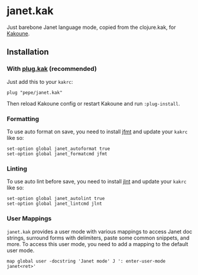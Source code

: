# janet.kak

Just barebone Janet language mode, copied from the clojure.kak, for [Kakoune][1].

## Installation

### With [plug.kak][2] (recommended)

Just add this to your `kakrc`:

```kak
plug "pepe/janet.kak"
```

Then reload Kakoune config or restart Kakoune and run `:plug-install`.

### Formatting

To use auto format on save, you need to install [jfmt][3] and update your `kakrc` like so:

```kak
set-option global janet_autoformat true
set-option global janet_formatcmd jfmt
```

### Linting

To use auto lint before save, you need to install [jlnt][4] and update your `kakrc` like so:

```kak
set-option global janet_autolint true
set-option global janet_lintcmd jlnt
```

### User Mappings

`janet.kak` provides a user mode with various mappings to access Janet doc strings, surround forms with delimiters, paste some common snippets, and more.
To access this user mode, you need to add a mapping to the default user mode.

```kak
map global user -docstring 'Janet mode' J ': enter-user-mode janet<ret>'
```

[1]: https://github.com/mawww/kakoune
[2]: https://github.com/andreyorst/plug.kak
[3]: https://github.com/andrewchambers/jfmt
[4]: https://git.sr.ht/~pepe/jlnt.kak
